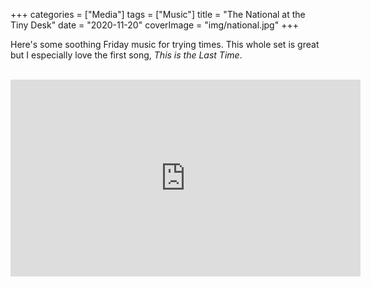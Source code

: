 +++
categories = ["Media"]
tags = ["Music"]
title = "The National at the Tiny Desk"
date = "2020-11-20"
coverImage = "img/national.jpg"
+++

Here's some soothing Friday music for trying times. This whole set is great but I especially love the first song, *This is the Last Time*.

<!--more-->

<br>

<iframe width="560" height="315" src="https://www.youtube.com/embed/TdFCD3oXMZo" frameborder="0" allow="accelerometer; autoplay; clipboard-write; encrypted-media; gyroscope; picture-in-picture" allowfullscreen></iframe>

